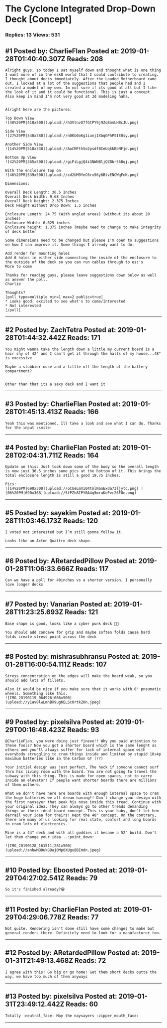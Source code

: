 # The Cyclone Integrated Drop-Down Deck \[Concept\]

### Replies: 13 Views: 531

## \#1 Posted by: CharlieFlan Posted at: 2019-01-28T01:40:40.307Z Reads: 208

```
Alright guys, so today I sat myself down and thought what is one thing I want more of in the esk8 world that I could contribute to creating. I thought about decks immediately. After the Loaded Motherboard came out, I looked at a lot of the suggestions that people had and I created a model of my own. Im not sure if its good at all but I like the look of it and it could be functional. This is just a concept. Also keep in mind I'm not very good at 3d modeling haha. 


Alright here are the pictures:

Top Down View
![48%20PM|410x500](upload://h3VtnvO7fGtPY9j9Zq8mmLHBcJU.png) 

Side View
![27%20PM|540x380](upload://n0Kb0oKg1ianjIXbqGPhPSIE0sy.png) 

Another Side View
![14%20PM|518x338](upload://AoCMFth5o2psdfBIeUqkkBbNFjd.png) 

Bottom Up View
![42%20PM|365x500](upload://giPiLgjQ4iGNWNBljQZBbr568qj.png)  

With the enclosure top on
![46%20PM|539x500](upload://cd2UM9YeC6rx56y6BtvENCWqFnK.png) 

Dimensions: 

Overall Deck Length: 36.5 Inches
Overall Deck Width: 9.68 Inches
Overall Deck Height: 2.375 Inches
Deck Height Without Drop Down: 1.5 inches

Enclosure Length: 24.75 (With angled areas) (without its about 20 inches)
Enclosure Width: 6.625 inches
Enclosure height: 1.375 inches (maybe need to change to make integrity of deck better

Some dimensions need to be changed but please I'm open to suggestions on how I can improve it. Some things I already want to do: 

Add render for mounting holes
Add 6 holes in either side connecting the inside of the enclosure to the outside of the deck so you can run cables through to esc's
More to come

Thanks for reading guys, please leave suggestions down below as well as answer the poll. 
Charlie

Thoughts?
[poll type=multiple min=1 max=2 public=true]
* Looks good, excited to see what's to come/Interested
* Not interested
[/poll]
```

---
## \#2 Posted by: ZachTetra Posted at: 2019-01-28T01:44:32.442Z Reads: 171

```
You might wanna take the length down a little my current board is a hair shy of 42" and I can't get it through the halls of my house...48" is excessive

Maybe a stubbier nose and a little off the length of the battery compartment?


Other than that its a sexy deck and I want it
```

---
## \#3 Posted by: CharlieFlan Posted at: 2019-01-28T01:45:13.413Z Reads: 166

```
Yeah this was mentioned. Ill take a look and see what I can do. Thanks for the input :smile:
```

---
## \#4 Posted by: CharlieFlan Posted at: 2019-01-28T02:04:31.711Z Reads: 164

```
Update on this: Just took down some of the body so the overall length is now just 36.5 inches some pics at the bottom of it. This brings the total enclosure length is still a good 19.75 inches. 

Pics: 
![14%20PM|690x300](upload://oCUeLmVi04tmlNanExda73ljytc.png) ![06%20PM|690x368](upload://5fPZh8IPY0A4q5mruKePvr26FUe.png)
```

---
## \#5 Posted by: sayekim Posted at: 2019-01-28T11:03:46.173Z Reads: 120

```
I voted not interested but I’m still gonna follow it. 

Looks like an Acton Quattro deck shape.
```

---
## \#6 Posted by: ARetardedPillow Posted at: 2019-01-28T11:06:33.666Z Reads: 117

```
Can we have a poll for 40inches vs a shorter version, I personally love longer decks
```

---
## \#7 Posted by: Vanarian Posted at: 2019-01-28T11:23:25.693Z Reads: 121

```
Base shape is good, looks like a cyber punk deck 👍🏽

You should add concave for grip and maybe soften folds cause hard folds create stress point across the deck
```

---
## \#8 Posted by: mishrasubhransu Posted at: 2019-01-28T16:00:54.111Z Reads: 107

```
Stress concentration on the edges will make the board weak, so you should add lots of fillets. 

Also it would be nice if you make sure that it works with 6" pneumatic wheels. Something like this. 
![IMG_20190119_064926|666x500](upload://y1av0lwLmhBX9ugKELSc0rtkZHn.jpeg)
```

---
## \#9 Posted by: pixelsilva Posted at: 2019-01-29T00:16:48.423Z Reads: 93

```
@CharlieFlan, you were doing just fineee!! Why you paid attention to these fools? Now you got a shorter board which is the same lenght as others and you'll always suffer for lack of internal space with everybody struggling to cram things inside and limited by stupid 10s4p maximum batteries like in the Carbon GT (??)

Your initial design was just perfect, The heck if someone cannot surf thru his living room with the board. You are not going to travel the subway with this thing. This is made for open spaces, not to carry inside an elevator! If people want shorter boards there are millions of them outhere. 

What we don't have here are boards with enough internal space to cram the huge batteries we all dream having!! Don't change your design with the first naysayer that peak his nose inside this tread. Continue with your original idea. They can always go to other treads demanding things or their ideal board concept. This is your baby, don't let hem derrail your idea for theirs! Kept the 48" concept. On the contrary, there are many of us looking for real state, confort and long boards to cram lots of electronics.

Mine is a 44" deck and with all goddies it became a 52" build. Don't let them change your idea...:point_down:

![IMG_20190128_161511|281x500](upload://anhwMQ8ukG9aj0Mp0XUguBBImdn.jpeg)
```

---
## \#10 Posted by: Eboosted Posted at: 2019-01-29T04:27:02.541Z Reads: 79

```
So it's finished already?😁
```

---
## \#11 Posted by: CharlieFlan Posted at: 2019-01-29T04:29:06.778Z Reads: 77

```
Not quite. Rendering isn't done still have some changes to make but general renders there. Definitely need to look for a manufacturer too.
```

---
## \#12 Posted by: ARetardedPillow Posted at: 2019-01-31T21:49:13.468Z Reads: 72

```
I agree with this! Go big or go home! Get them short decks outta the way, we have too much of them anyways
```

---
## \#13 Posted by: pixelsilva Posted at: 2019-01-31T23:49:12.442Z Reads: 60

```
Totally :neutral_face: May the naysayers :zipper_mouth_face:
```

---
